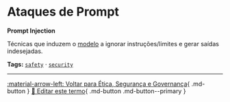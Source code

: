# Ataques de Prompt

**Prompt Injection**

Técnicas que induzem o [modelo](../conceitos-fundamentais/modelo.md) a ignorar instruções/limites e gerar saídas indesejadas.


**Tags:** [`safety`](../tags.md#safety) · [`security`](../tags.md#security)

---

[:material-arrow-left: Voltar para Ética, Segurança e Governança](index.md){ .md-button }
[📝 Editar este termo](https://github.com/seu-usuario/glossario-ia/edit/main/glossario.yaml){ .md-button .md-button--primary }

